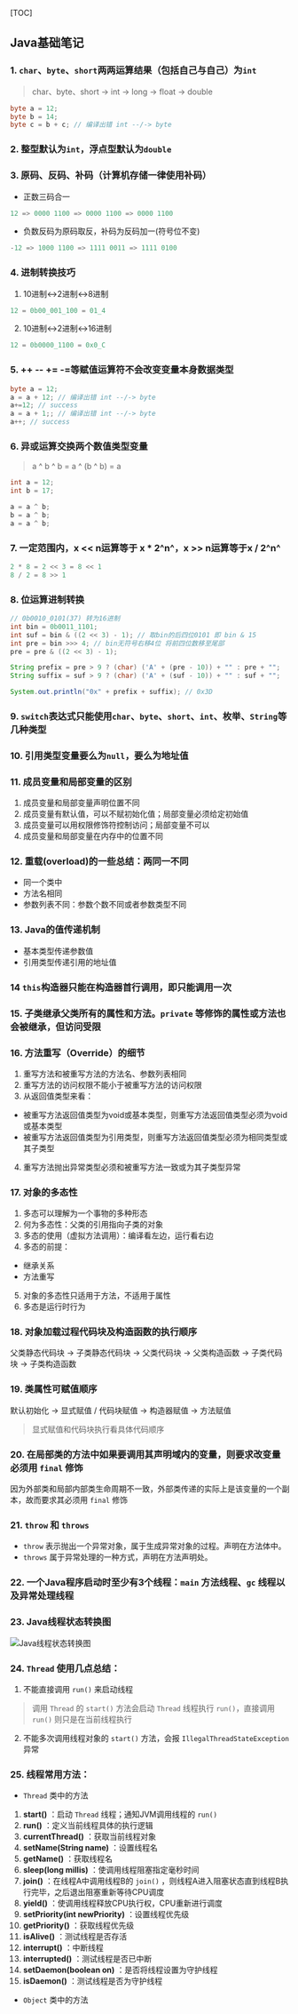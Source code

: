 [TOC]

## Java基础笔记

### 1. `char`、`byte`、`short`两两运算结果（包括自己与自己）为`int`

> char、byte、short -> int -> long -> float -> double

```java
byte a = 12;
byte b = 14;
byte c = b + c; // 编译出错 int --/-> byte
```

### 2. 整型默认为`int`，浮点型默认为`double`

### 3. 原码、反码、补码（计算机存储一律使用补码）

- 正数三码合一

```java
12 => 0000 1100 => 0000 1100 => 0000 1100
```

- 负数反码为原码取反，补码为反码加一(符号位不变)

```java
-12 => 1000 1100 => 1111 0011 => 1111 0100
```

### 4. 进制转换技巧

1. 10进制↔2进制↔8进制

```java
12 = 0b00_001_100 = 01_4
```

2. 10进制↔2进制↔16进制

```java
12 = 0b0000_1100 = 0x0_C
```

### 5. ++ -- += -=等赋值运算符不会改变变量本身数据类型

```java
byte a = 12;
a = a + 12; // 编译出错 int --/-> byte
a+=12; // success
a = a + 1;; // 编译出错 int --/-> byte
a++; // success
```

### 6. 异或运算交换两个数值类型变量

> a ^ b ^ b = a ^ (b ^ b) = a

```java
int a = 12;
int b = 17;

a = a ^ b;
b = a ^ b;
a = a ^ b;
```

### 7. 一定范围内，x << n运算等于 x * 2^n^，x >> n运算等于x / 2^n^

```java
2 * 8 = 2 << 3 = 8 << 1
8 / 2 = 8 >> 1
```

### 8. 位运算进制转换

```java
// 0b0010_0101(37) 转为16进制
int bin = 0b0011_1101;
int suf = bin & ((2 << 3) - 1); // 取bin的后四位0101 即 bin & 15
int pre = bin >>> 4; // bin无符号右移4位 将前四位数移至尾部
pre = pre & ((2 << 3) - 1);

String prefix = pre > 9 ? (char) ('A' + (pre - 10)) + "" : pre + "";
String suffix = suf > 9 ? (char) ('A' + (suf - 10)) + "" : suf + "";

System.out.println("0x" + prefix + suffix); // 0x3D
```

### 9. `switch`表达式只能使用`char`、`byte`、`short`、`int`、枚举、`String`等几种类型

### 10. 引用类型变量要么为`null`，要么为地址值

### 11. 成员变量和局部变量的区别

1. 成员变量和局部变量声明位置不同
2. 成员变量有默认值，可以不赋初始化值；局部变量必须给定初始值
3. 成员变量可以用权限修饰符控制访问；局部变量不可以
4. 成员变量和局部变量在内存中的位置不同

### 12. 重载(overload)的一些总结：两同一不同

- 同一个类中
- 方法名相同
- 参数列表不同：参数个数不同或者参数类型不同

### 13. Java的值传递机制

- 基本类型传递参数值
- 引用类型传递引用的地址值

### 14 `this`构造器只能在构造器首行调用，即只能调用一次

### 15. 子类继承父类所有的属性和方法。`private` 等修饰的属性或方法也会被继承，但访问受限

### 16. 方法重写（Override）的细节

1. 重写方法和被重写方法的方法名、参数列表相同
2. 重写方法的访问权限不能小于被重写方法的访问权限
3. 从返回值类型来看：
- 被重写方法返回值类型为void或基本类型，则重写方法返回值类型必须为void或基本类型
- 被重写方法返回值类型为引用类型，则重写方法返回值类型必须为相同类型或其子类型
4. 重写方法抛出异常类型必须和被重写方法一致或为其子类型异常

### 17. 对象的多态性

1. 多态可以理解为一个事物的多种形态
2. 何为多态性：父类的引用指向子类的对象
3. 多态的使用（虚拟方法调用）：编译看左边，运行看右边
4. 多态的前提：
- 继承关系
- 方法重写
5. 对象的多态性只适用于方法，不适用于属性
6. 多态是运行时行为

### 18. 对象加载过程代码块及构造函数的执行顺序

父类静态代码块 -> 子类静态代码块 -> 父类代码块 -> 父类构造函数 -> 子类代码块 -> 子类构造函数

### 19. 类属性可赋值顺序

默认初始化 -> 显式赋值 / 代码块赋值 -> 构造器赋值 -> 方法赋值

> 显式赋值和代码块执行看具体代码顺序

### 20. 在局部类的方法中如果要调用其声明域内的变量，则要求改变量必须用 `final` 修饰

因为外部类和局部内部类生命周期不一致，外部类传递的实际上是该变量的一个副本，故而要求其必须用 `final` 修饰

### 21. `throw` 和 `throws` 

- `throw` 表示抛出一个异常对象，属于生成异常对象的过程。声明在方法体中。
- `throws` 属于异常处理的一种方式，声明在方法声明处。

### 22. 一个Java程序启动时至少有3个线程：`main` 方法线程、`gc` 线程以及异常处理线程

### 23. Java线程状态转换图

![Java线程状态转换图](https://gitee.com/cakeralter/images/raw/master/20200727210059.png)

### 24. `Thread` 使用几点总结：

1. 不能直接调用 `run()` 来启动线程

> 调用 `Thread` 的 `start()` 方法会启动 `Thread` 线程执行 `run()`，直接调用 `run()` 则只是在当前线程执行

2. 不能多次调用线程对象的 `start()` 方法，会报 `IllegalThreadStateException` 异常

### 25. 线程常用方法：

- `Thread` 类中的方法

1. **start()** ：启动 `Thread` 线程；通知JVM调用线程的 `run()`
2. **run()** ：定义当前线程具体的执行逻辑
3. **currentThread()** ：获取当前线程对象
4. **setName(String name)** ：设置线程名
5. **getName()** ：获取线程名
6. **sleep(long millis)** ：使调用线程阻塞指定毫秒时间
7. **join()** ：在线程A中调用线程B的 `join()` ，则线程A进入阻塞状态直到线程B执行完毕，之后退出阻塞重新等待CPU调度
8. **yield()** ：使调用线程释放CPU执行权，CPU重新进行调度
9. **setPriority(int newPriority)** ：设置线程优先级
10. **getPriority()** ：获取线程优先级
11. **isAlive()** ：测试线程是否存活
12. **interrupt()** ：中断线程
13. **interrupted()** ：测试线程是否已中断
14. **setDaemon(boolean on)** ：是否将线程设置为守护线程
15. **isDaemon()** ：测试线程是否为守护线程

- `Object` 类中的方法